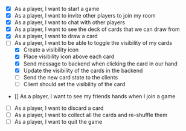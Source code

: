 - [x] As a player, I want to start a game
- [x] As a player, I want to invite other players to join my room
- [x] As a player, I want to chat with other players
- [x] As a player, I want to see the deck of cards that we can draw from
- [x] As a player, I want to draw a card
- [ ] As a player, I want to be able to toggle the visibility of my cards
  - [x] Create a visibility icon
  - [x] Place visibility icon above each card
  - [x] Send message to backend when clicking the card in our hand
  - [x] Update the visibility of the cards in the backend
  - [ ] Send the new card state to the clients
  - [ ] Client should set the visibility of the card
- [] As a player, I want to see my friends hands when I join a game
- [ ] As a player, I want to discard a card
- [ ] As a player, I want to collect all the cards and re-shuffle them
- [ ] As a player, I want to quit the game
